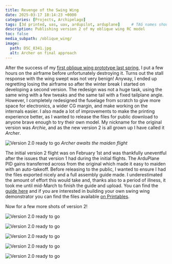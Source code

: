 ```yaml
---
title: Revenge of the Swing Wing
date: 2025-03-17 18:14:23 +0000
categories: [Projects, Archipelago]
tags: [3d printed, uas, uav, ardupilot, arduplane]     # TAG names should always be lowercase
description: Publishing version 2 of my oblique wing RC model
toc: false
media_subpath: /oblique_wing/
image:
  path: DSC_8341.jpg
  alt: Archer on final approach
---
```


After the success of my [first oblique wing prototype last spring](https://samhyams.com/posts/flying-the-oblique-wing/), I put a few hours on the airframe before unfortunately destroying it. Turns out the stall response with the wing swept was not very benign! Anyway, I ended up regretting losing the airframe so after the winter break I started on developing a second version. The redesign was not a huge task, using the same wing with a few tweaks and the same tail with a fixed tailplane angle. However, I completely redesigned the fuselage from scratch to give more space for electronics, a wider CG margin, and make working on the internals easier. I also made a lot of improvements to make the printing experience better, as I wanted to release the files for public download to anyone brave enough to try their own model. My nickname for the original version was _Archie_, and as the new version 2 is all grown up I have called it _Archer_.

![Version 2.0 ready to go](DSC02677.jpg)
_Archer awaits the maiden flight_

The initial version 2 flight was on February 1st and was thankfully uneventful after the issues that version 1 had during the initial flights. The ArduPlane PID gains transferred across from the original which made it easy to maiden with an auto-takeoff. Before releasing to the public, I wanted to ensure I had the files exported nicely and a full assembly guide made. I underestimated the amount of effort this would take and, thanks also to a period of illness, it took me until mid-March to finish the guide and upload. You can find the [guide here](https://drive.google.com/file/d/1xMhwQXuymO50eh_G8XK65f9L1NIVUlB3/view?usp=drive_link) and if you are interested in building your own swing wing demonstrator you can find the files available [on Printables](https://www.printables.com/model/1232467-archer-oblique-wing-rc-plane).

Now for a few more shots of version 2!

![Version 2.0 ready to go](DSC02671.jpg)

![Version 2.0 ready to go](DSC_8328.jpg)

![Version 2.0 ready to go](DSC_8289.JPG)

![Version 2.0 ready to go](DSC02664.jpg)

![Version 2.0 ready to go](DSC_8341.jpg)